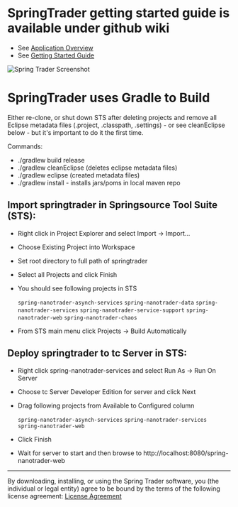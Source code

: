 SpringTrader getting started guide is available under github wiki
==============================================================

* See [Application Overview](https://github.com/vFabric/springtrader/wiki/Application-Overview)
* See [Getting Started Guide](https://github.com/gopivotal/SpringTraderHD/wiki/Getting-Started-Guide)

![Spring Trader Screenshot](https://raw.github.com/vFabric/springtrader/master/wiki/springtrader.png)

SpringTrader uses Gradle to Build
===================================

Either re-clone, or shut down STS after deleting projects and remove all Eclipse metadata files (.project, .classpath, .settings) - or see cleanEclipse below - but it's important to do it the first time.

Commands:

* ./gradlew build release
* ./gradlew cleanEclipse (deletes eclipse metadata files)
* ./gradlew eclipse (created metadata files)
* ./gradlew install - installs jars/poms in local maven repo

Import springtrader in Springsource Tool Suite (STS):
---

* Right click in Project Explorer and select Import -> Import...
* Choose Existing Project into Workspace
* Set root directory to full path of springtrader
* Select all Projects and click Finish
* You should see following projects in STS

    `spring-nanotrader-asynch-services`
    `spring-nanotrader-data`
    `spring-nanotrader-services`
    `spring-nanotrader-service-support`
    `spring-nanotrader-web`
    `spring-nanotrader-chaos`

  
* From STS main menu click Projects -> Build Automatically

Deploy springtrader to tc Server in STS:
---

* Right click spring-nanotrader-services and select Run As -> Run On Server
* Choose tc Server Developer Edition for server and click Next
* Drag following projects from Available to Configured column

    `spring-nanotrader-asynch-services`
    `spring-nanotrader-services`
    `spring-nanotrader-web`

* Click Finish
* Wait for server to start and then browse to http://localhost:8080/spring-nanotrader-web

-----
By downloading, installing, or using the Spring Trader software, you (the individual or legal entity) agree to be bound by the terms of the following license agreement:
[License Agreement](https://github.com/vFabric/springtrader/raw/master/license-agreement.pdf)
